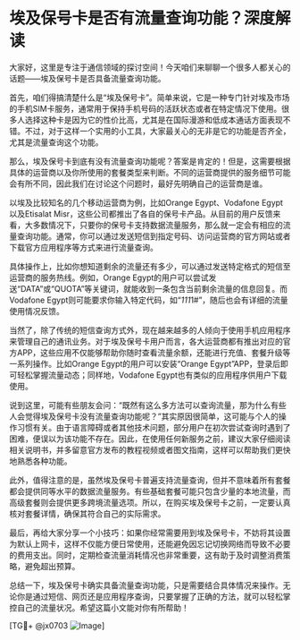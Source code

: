 # 埃及保号卡是否有流量查询功能？深度解读

大家好，这里是专注于通信领域的探讨空间！今天咱们来聊聊一个很多人都关心的话题——埃及保号卡是否具备流量查询功能。

首先，咱们得搞清楚什么是“埃及保号卡”。简单来说，它是一种专门针对埃及市场的手机SIM卡服务，通常用于保持手机号码的活跃状态或者在特定情况下使用。很多人选择这种卡是因为它的性价比高，尤其是在国际漫游和低成本通话方面表现不错。不过，对于这样一个实用的小工具，大家最关心的无非是它的功能是否齐全，尤其是流量查询这个功能。

那么，埃及保号卡到底有没有流量查询功能呢？答案是肯定的！但是，这需要根据具体的运营商以及你所使用的套餐类型来判断。不同的运营商提供的服务细节可能会有所不同，因此我们在讨论这个问题时，最好先明确自己的运营商是谁。

以埃及比较知名的几个移动运营商为例，比如Orange Egypt、Vodafone Egypt以及Etisalat Misr，这些公司都推出了各自的保号卡产品。从目前的用户反馈来看，大多数情况下，只要你的保号卡支持数据流量服务，那么就一定会有相应的流量查询功能。通常，你可以通过发送短信到指定号码、访问运营商的官方网站或者下载官方应用程序等方式来进行流量查询。

具体操作上，比如你想知道剩余的流量还有多少，可以通过发送特定格式的短信至运营商的服务热线。例如，Orange Egypt的用户可以尝试发送“DATA”或“QUOTA”等关键词，就能收到一条包含当前剩余流量的信息回复。而Vodafone Egypt则可能要求你输入特定代码，如“*111*1#”，随后也会有详细的流量使用情况反馈。

当然了，除了传统的短信查询方式外，现在越来越多的人倾向于使用手机应用程序来管理自己的通讯业务。对于埃及保号卡用户而言，各大运营商都有推出对应的官方APP，这些应用不仅能够帮助你随时查看流量余额，还能进行充值、套餐升级等一系列操作。比如Orange Egypt的用户可以安装“Orange Egypt”APP，登录后即可轻松掌握流量动态；同样地，Vodafone Egypt也有类似的应用程序供用户下载使用。

说到这里，可能有些朋友会问：“既然有这么多方法可以查询流量，那为什么有些人会觉得埃及保号卡没有流量查询功能呢？”其实原因很简单，这可能与个人的操作习惯有关。由于语言障碍或者其他技术问题，部分用户在初次尝试查询时遇到了困难，便误以为该功能不存在。因此，在使用任何新服务之前，建议大家仔细阅读相关说明书，并多留意官方发布的教程视频或者图文指南，这样可以帮助我们更快地熟悉各种功能。

此外，值得注意的是，虽然埃及保号卡普遍支持流量查询，但并不意味着所有套餐都会提供同等水平的数据流量服务。有些基础套餐可能只包含少量的本地流量，而高级套餐则会提供更多跨境流量选项。所以，在购买埃及保号卡之前，一定要认真核对套餐详情，确保其符合自己的实际需求。

最后，再给大家分享一个小技巧：如果你经常需要用到埃及保号卡，不妨将其设置为默认上网卡，这样不仅能方便日常使用，还能避免因忘记切换网络而导致不必要的费用支出。同时，定期检查流量消耗情况也非常重要，这有助于及时调整消费策略，避免超出预算。

总结一下，埃及保号卡确实具备流量查询功能，只是需要结合具体情况来操作。无论你是通过短信、网页还是应用程序查询，只要掌握了正确的方法，就可以轻松掌控自己的流量状况。希望这篇小文能对你有所帮助！

[TG💪+ @jx0703 ![Image](https://github.com/user-attachments/assets/dbca1d08-cadb-493c-b0ec-ad6f7a83f270)]